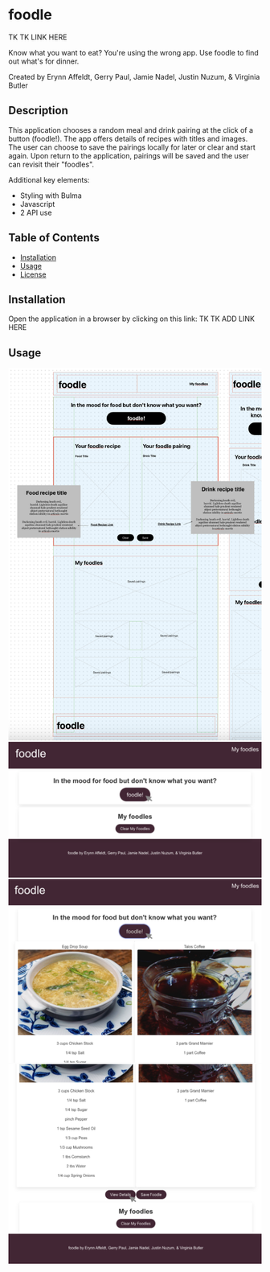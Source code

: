 # foodle

TK TK LINK HERE

Know what you want to eat? You're using the wrong app.
Use foodle to find out what's for dinner.

Created by Erynn Affeldt, Gerry Paul, Jamie Nadel, Justin Nuzum, & Virginia Butler

## Description

This application chooses a random meal and drink pairing at the click of a button (foodle!). The app offers details of recipes with titles and images. The user can choose to save the pairings locally for later or clear and start again. Upon return to the application, pairings will be saved and the user can revisit their "foodles".

Additional key elements:
- Styling with Bulma
- Javascript
- 2 API use

## Table of Contents 

- [Installation](#installation)
- [Usage](#usage)
- [License](#license)

## Installation

Open the application in a browser by clicking on this link:
TK TK ADD LINK HERE

## Usage

![Template screenshot](./assets/imgs/wireframe-1.png)
![Template screenshot](./assets/imgs/screenshot-1.png)
![Template screenshot](./assets/imgs/screenshot-2.png)
![Template screenshot](./assets/imgs/screenshot-3.png)
